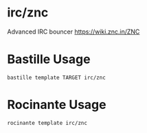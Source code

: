 # irc/znc
Advanced IRC bouncer
https://wiki.znc.in/ZNC

# Bastille Usage
```shell
bastille template TARGET irc/znc
```

# Rocinante Usage
```shell
rocinante template irc/znc
```
